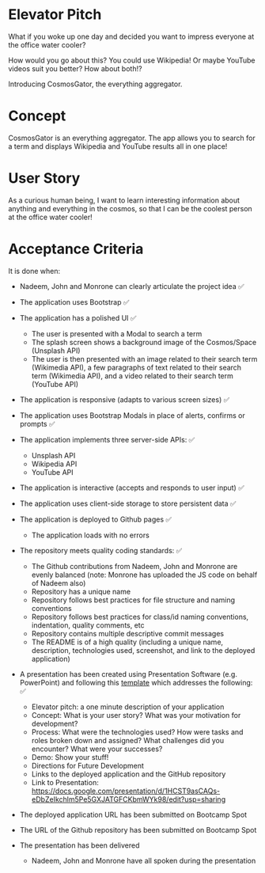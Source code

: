 # Elevator Pitch

What if you woke up one day and decided you want to impress everyone at the office water cooler?

How would you go about this? You could use Wikipedia! Or maybe YouTube videos suit you better? How about both!?

Introducing CosmosGator, the everything aggregator. 

# Concept

CosmosGator is an everything aggregator. The app allows you to search for a term and displays Wikipedia and YouTube results all in one place! 

# User Story

As a curious human being, I want to learn interesting information about anything and everything in the cosmos, so that I can be the coolest person at the office water cooler! 

# Acceptance Criteria

It is done when:

- Nadeem, John and Monrone can clearly articulate the project idea ✅

- The application uses Bootstrap ✅

- The application has a polished UI ✅
    - The user is presented with a Modal to search a term
    - The splash screen shows a background image of the Cosmos/Space (Unsplash API)
    - The user is then presented with an image related to their search term (Wikimedia API), a few paragraphs of text related to their search term (Wikimedia API), and a video related to their search term (YouTube API)

- The application is responsive (adapts to various screen sizes) ✅

- The application uses Bootstrap Modals in place of alerts, confirms or prompts ✅

- The application implements three server-side APIs: ✅
    - Unsplash API
    - Wikipedia API
    - YouTube API

- The application is interactive (accepts and responds to user input) ✅

- The application uses client-side storage to store persistent data ✅

- The application is deployed to Github pages ✅
    - The application loads with no errors

- The repository meets quality coding standards: ✅
    - The Github contributions from Nadeem, John and Monrone are evenly balanced (note: Monrone has uploaded the JS code on behalf of Nadeem also)
    - Repository has a unique name
    - Repository follows best practices for file structure and naming conventions
    - Repository follows best practices for class/id naming conventions, indentation, quality comments, etc
    - Repository contains multiple descriptive commit messages
    - The README is of a high quality (including a unique name, description, technologies used, screenshot, and link to the deployed application)

- A presentation has been created using Presentation Software (e.g. PowerPoint) and following this [template](https://bootcampspot.instructure.com/courses/5076/assignments/65825#submit:~:text=should%20follow%20the-,Project%20Presentation%20Template,Links%20to%20an%20external%20site.,-.) which addresses the following: ✅
    - Elevator pitch: a one minute description of your application
    - Concept: What is your user story? What was your motivation for development?
    - Process: What were the technologies used? How were tasks and roles broken down and assigned? What challenges did you encounter? What were your successes?
    - Demo: Show your stuff!
    - Directions for Future Development
    - Links to the deployed application and the GitHub repository
    - Link to Presentation: https://docs.google.com/presentation/d/1HCST9asCAQs-eDbZeIkchlm5Pe5GXJATGFCKbmWYk98/edit?usp=sharing

- The deployed application URL has been submitted on Bootcamp Spot 

- The URL of the Github repository has been submitted on Bootcamp Spot

- The presentation has been delivered
    - Nadeem, John and Monrone have all spoken during the presentation  

